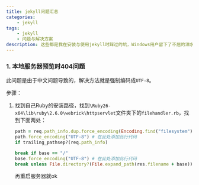 ```yaml
---
title: jekyll问题汇总
categories:
    - jekyll
tags:
    - jekyll
    - 问题与解决方案
description: 这些都是我在安装与使用jekyll时踩过的坑，Windows用户留下了不屈的泪水。
---
```

<!--more-->

### 1. 本地服务器预览时404问题

此问题是由于中文问题导致的，解决方法就是强制编码成`UTF-8`。

步骤：

1. 找到自己Ruby的安装路径，找到`\Ruby26-x64\lib\ruby\2.6.0\webrick\httpservlet`文件夹下的`filehandler.rb`，找到下面两处：
    ```ruby
    path = req.path_info.dup.force_encoding(Encoding.find("filesystem"))
    path.force_encoding("UTF-8") # 在此处添加此行代码
    if trailing_pathsep?(req.path_info)
    ```
    ```ruby
    break if base == "/"
    base.force_encoding("UTF-8") # 在此处添加此行代码
    break unless File.directory?(File.expand_path(res.filename + base))
    ```
    再重启服务器就ok


